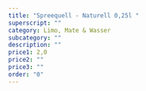 ```yaml
---
title: "Spreequell - Naturell 0,25l "
superscript: ""
category: Limo, Mate & Wasser
subcategory: ""
description: ""
price1: 2,0
price2: ""
price3: ""
order: "0"
---
```

